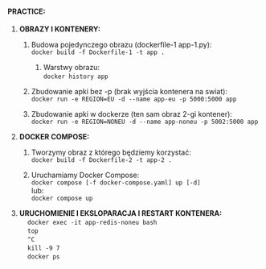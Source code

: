 #### PRACTICE:

1. **OBRAZY I KONTENERY:**
    1. Budowa pojedynczego obrazu (dockerfile-1 app-1.py): \
     `docker build -f Dockerfile-1 -t app .`
         1. Warstwy obrazu: \
         `docker history app`

    1. Zbudowanie apki bez -p (brak wyjścia kontenera na swiat): \
	`docker run -e REGION=EU -d --name app-eu -p 5000:5000 app`

    1. Zbudowanie apki w dockerze (ten sam obraz 2-gi kontener): \
	`docker run -e REGION=NONEU -d --name app-noneu -p 5002:5000 app`


1. **DOCKER COMPOSE:**
    1. Tworzymy obraz z którego będziemy korzystać: \
	`docker build -f Dockerfile-2 -t app-2 .`

    1. Uruchamiamy Docker Compose: \
    `docker compose [-f docker-compose.yaml] up [-d]` \
    lub: \
    `docker compose up`

1. **URUCHOMIENIE I EKSLOPARACJA I RESTART KONTENERA:**  \
  &nbsp;&nbsp;&nbsp;&nbsp;`docker exec -it app-redis-noneu bash` \
  &nbsp;&nbsp;&nbsp;&nbsp;`top ` \
  &nbsp;&nbsp;&nbsp;&nbsp;`^C` \
  &nbsp;&nbsp;&nbsp;&nbsp;`kill -9 7` \
  &nbsp;&nbsp;&nbsp;&nbsp;`docker ps`

